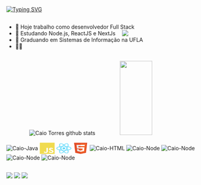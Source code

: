 [![Typing SVG](https://readme-typing-svg.herokuapp.com/?color=4169E1&size=35&center=true&vCenter=true&width=1000&lines=Hey,+my+name+is+Caio+Torres;I'm+22+years+old;I'm+from+Brazil;Be+Welcome!+:%29)](https://git.io/typing-svg)

##

- 🔭 Hoje trabalho como desenvolvedor Full Stack<img align="right" width="200" src="https://i2.wp.com/allhtaccess.info/wp-content/uploads/2018/03/programming.gif?fit=1281%2C716&ssl=1" />
- 🌱 Estudando Node.js, ReactJS e NextJs 
- 💬 Graduando em Sistemas de Informação na UFLA
- 👨‍💻 


##

  <div align="center">  
  <img width="49%" height="195px" src="https://github-readme-stats.vercel.app/api?username=caiohtorres&show_icons=true&count_private=true&hide_border=true&title_color=4169E1&icon_color=4169E1&text_color=c9d1d9&bg_color=0d1117" alt="Caio Torres github stats" /> 
  <img width="41%" height="195px" src="https://github-readme-stats.vercel.app/api/top-langs/?username=caiohtorres&layout=compact&hide_border=true&title_color=4169E1&text_color=4169E1&bg_color=0d1117" />
</div>

<div style="display: inline_block"><br>
  <img align="center" alt="Caio-Java" height="30" width="40" src="https://cdn.jsdelivr.net/gh/devicons/devicon/icons/java/java-original.svg">
  <img align="center" alt="Caio-Js" height="30" width="40" src="https://raw.githubusercontent.com/devicons/devicon/master/icons/javascript/javascript-plain.svg">
  <img align="center" alt="Caio-React" height="30" width="40" src="https://raw.githubusercontent.com/devicons/devicon/master/icons/react/react-original.svg">
  <img align="center" alt="Caio-HTML" height="30" width="40" src="https://raw.githubusercontent.com/devicons/devicon/master/icons/html5/html5-original.svg">
  <img align="center" alt="Caio-HTML" height="30" width="40" src="https://cdn.jsdelivr.net/gh/devicons/devicon/icons/css3/css3-original.svg">
  <img align="center" alt="Caio-Node" height="30" width="40" src="https://cdn.jsdelivr.net/gh/devicons/devicon/icons/nodejs/nodejs-original.svg">
  <img align="center" alt="Caio-Node" height="30" width="40" src="https://cdn.jsdelivr.net/gh/devicons/devicon/icons/nextjs/nextjs-original.svg">
  <img align="center" alt="Caio-Node" height="30" width="40" src="https://cdn.jsdelivr.net/gh/devicons/devicon/icons/tailwindcss/tailwindcss-original.svg">
  <img align="center" alt="Caio-Node" height="30" width="40" src="https://cdn.jsdelivr.net/gh/devicons/devicon/icons/typescript/typescript-original.svg">

  


</div>
  
  ##
 
<div> 

  <a href="https://www.instagram.com/caiohtorres_/" target="_blank"><img src="https://img.shields.io/badge/-Instagram-%23E4405F?style=for-the-badge&logo=instagram&logoColor=white" target="_blank"></a>
  <a href = "https://www.linkedin.com/in/caiohtorres2001/" target="_blank"><img src="https://img.shields.io/badge/-Linkedin-%230A66C2
?style=for-the-badge&logo=linkedin&logoColor=white" target="_blank"></a>
  <a href = "mailto:torrescaio12@gmail.com"><img src="https://img.shields.io/badge/-Gmail-%23333?style=for-the-badge&logo=gmail&logoColor=white" target="_blank"></a>
  
</div>
